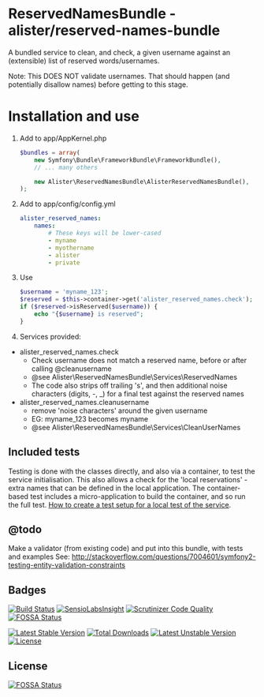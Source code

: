 # ReservedNamesBundle - alister/reserved-names-bundle

A bundled service to clean, and check, a given username against an (extensible) list of reserved words/usernames.

Note: This DOES NOT validate usernames. That should happen (and potentially disallow names) before getting to this stage.

# Installation and use

1. Add to app/AppKernel.php

    ```php
    $bundles = array(
        new Symfony\Bundle\FrameworkBundle\FrameworkBundle(),
        // ... many others

        new Alister\ReservedNamesBundle\AlisterReservedNamesBundle(),
    );
    ```

2. Add to app/config/config.yml

    ```yaml
    alister_reserved_names:
        names:
            # These keys will be lower-cased
            - myname
            - myothername
            - alister
            - private
    ```

3. Use
        
    ```php
    $username = 'myname_123';
    $reserved = $this->container->get('alister_reserved_names.check');
    if ($reserved->isReserved($username)) {
        echo "{$username} is reserved";
    }
    ```

4. Services provided:

* alister_reserved_names.check 
  * Check username does not match a reserved name, before or after calling @cleanusername
  * @see Alister\ReservedNamesBundle\Services\ReservedNames
  * The code also strips off trailing 's', and then additional noise characters (digits, -, _) for a final test against the reserved names
* alister_reserved_names.cleanusername
  * remove 'noise characters' around the given username
  * EG: myname_123 becomes myname
  * @see Alister\ReservedNamesBundle\Services\CleanUserNames

## Included tests

Testing is done with the classes directly, and also via a container, to test the service initialisation. This also allows a check for the 'local reservations' - extra names that can be defined in the local application. The container-based test includes a micro-application to build the container, and so run the full test. [How to create a test setup for a local test of the service](http://blog.kevingomez.fr/2013/01/09/functional-testing-standalone-symfony2-bundles/).

## @todo

Make a validator (from existing code) and put into this bundle, with tests and examples
See: http://stackoverflow.com/questions/7004601/symfony2-testing-entity-validation-constraints


## Badges

[![Build Status](https://travis-ci.org/alister/ReservedNamesBundle.svg?branch=master)](https://travis-ci.org/alister/ReservedNamesBundle) [![SensioLabsInsight](https://insight.sensiolabs.com/projects/8be6b1cb-f48d-4447-b9b4-682f549aa40c/mini.png)](https://insight.sensiolabs.com/projects/8be6b1cb-f48d-4447-b9b4-682f549aa40c) [![Scrutinizer Code Quality](https://scrutinizer-ci.com/g/alister/ReservedNamesBundle/badges/quality-score.png?b=master)](https://scrutinizer-ci.com/g/alister/ReservedNamesBundle/?branch=master)
[![FOSSA Status](https://app.fossa.io/api/projects/git%2Bgithub.com%2Falister%2FReservedNamesBundle.svg?type=shield)](https://app.fossa.io/projects/git%2Bgithub.com%2Falister%2FReservedNamesBundle?ref=badge_shield)

[![Latest Stable Version](https://poser.pugx.org/alister/reserved-names-bundle/v/stable.svg)](https://packagist.org/packages/alister/reserved-names-bundle) [![Total Downloads](https://poser.pugx.org/alister/reserved-names-bundle/downloads.svg)](https://packagist.org/packages/alister/reserved-names-bundle) [![Latest Unstable Version](https://poser.pugx.org/alister/reserved-names-bundle/v/unstable.svg)](https://packagist.org/packages/alister/reserved-names-bundle) [![License](https://poser.pugx.org/alister/reserved-names-bundle/license.svg)](https://packagist.org/packages/alister/reserved-names-bundle)


## License
[![FOSSA Status](https://app.fossa.io/api/projects/git%2Bgithub.com%2Falister%2FReservedNamesBundle.svg?type=large)](https://app.fossa.io/projects/git%2Bgithub.com%2Falister%2FReservedNamesBundle?ref=badge_large)